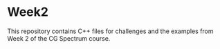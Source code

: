 # Week2
This repository contains C++ files for challenges and the examples from Week 2 of the CG Spectrum course.
